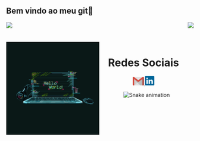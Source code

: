 ## Bem vindo ao meu git👋
<div>
  
  <img height="180em" src="https://github-readme-stats.vercel.app/api?username=luizfsjunior&show_icons=true&theme=aura_dark&include_all_commits=true&count_private=true"/>
  <img align="right" height="150em" src="https://github-readme-stats.vercel.app/api/top-langs/?username=luizfsjunior&layout=compact&langs_count=16&theme=aura_dark"/>
</div>
<br>

<div  align="center"> 
  <div style="display: inline_block"><br>
    <img align="left" height="250" alt="coding-time" src="code.gif">  
  
  <h1 align="center">Redes Sociais</h1>
    <a href = "mailto: luizfsjunior.2002@mgail.com">
      <img width="30" src="gmail.svg">
    </a>
    <a href = "https://www.linkedin.com/in/luiz-fernando-6a8b93207/">
      <img width="25" src="linkedin.svg">
    </a>
</div>

![Snake animation](https://github.com/luizfsjunior/luizfsjunior/blob/output/github-contribution-grid-snake.svg)
<!--
**luizfsjunior/luizfsjunior** is a ✨ _special_ ✨ repository because its `README.md` (this file) appears on your GitHub profile.

Here are some ideas to get you started:

- 🔭 I’m currently working on ...
- 🌱 I’m currently learning ...
- 👯 I’m looking to collaborate on ...
- 🤔 I’m looking for help with ...
- 💬 Ask me about ...
- 📫 How to reach me: ...
- 😄 Pronouns: ...
- ⚡ Fun fact: ...
-->
